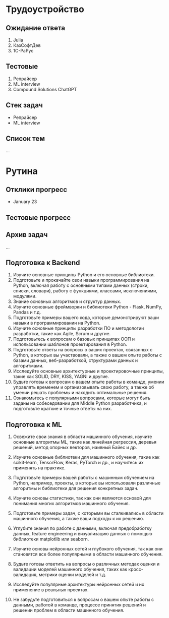 # Трудоустройство

## Ожидание ответа
1. Julia
2. КазСофтДев
3. 1С-РаРус

## Тестовые
1. Репрайсер
2. ML interview
3. Compound Solutions ChatGPT

## Стек задач
- Репрайсер
- ML interview

## Cписок тем
...

# Рутина

## Отклики прогресс
- January 23

## Тестовые прогресс

## Архив задач
...

## Подготовка к Backend

1. Изучите основные принципы Python и его основные библиотеки.
2. Подготовьте и прокачайте свои навыки программирования на Python, включая работу с основными типами данных (строки, списки, словари), работу с функциями, классами, исключениями, модулями.
3. Знание основных алгоритмов и структур данных.
4. Изучите основные фреймворки и библиотеки Python - Flask, NumPy, Pandas и т.д.
5. Подготовьте примеры вашего кода, которые демонстрируют ваши навыки в программировании на Python.
6. Изучите основные принципы разработки ПО и методологии разработки, такие как Agile, Scrum и другие.
7. Подготовьтесь к вопросам о базовых принципах ООП и использовании шаблонов проектирования в Python.
8. Подготовьте ответы на вопросы о ваших проектах, связанных с Python, в которых вы участвовали, а также о вашем опыте работы с базами данных, веб-разработкой, структурами данных и алгоритмами.
9. Исследуйте основные архитектурные и проектировочные принципы, такие как SOLID, DRY, KISS, YAGNI и другие.
10. Будьте готовы к вопросам о вашем опыте работы в команде, умении управлять временем и организовывать свою работу, а также об умении решать проблемы и находить оптимальные решения.
11. Ознакомьтесь с популярными вопросами, которые могут быть заданы на собеседовании для Middle Python разработчика, и подготовьте краткие и точные ответы на них.

## Подготовка к ML
1. Освежите свои знания в области машинного обучения, изучите основные алгоритмы ML, такие как линейная регрессия, деревья решений, метод опорных векторов, наивный Байес и др.

2. Изучите основные библиотеки для машинного обучения, такие как scikit-learn, TensorFlow, Keras, PyTorch и др., и научитесь их применять на практике.

3. Подготовьте примеры вашей работы с машинным обучением на Python, например, проекты, в которых вы использовали различные алгоритмы и библиотеки для решения конкретных задач.

4. Изучите основы статистики, так как они являются основой для понимания многих алгоритмов машинного обучения.

5. Подготовьте примеры задач, с которыми вы сталкивались в области машинного обучения, а также ваши подходы к их решению.

6. Углубите знания по работе с данными, включая предобработку данных, feature engineering и визуализацию данных с помощью библиотеки matplotlib или seaborn.

7. Изучите основы нейронных сетей и глубокого обучения, так как они становятся все более популярными в области машинного обучения.

8. Будьте готовы ответить на вопросы о различных методах оценки и валидации моделей машинного обучения, таких как кросс-валидация, метрики оценки моделей и т.д.

9. Исследуйте популярные архитектуры нейронных сетей и их применение в реальных проектах.

10. Не забудьте подготовиться к вопросам о вашем опыте работы с данными, работой в команде, процессе принятия решений и решении проблем в области машинного обучения.
